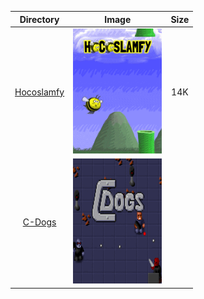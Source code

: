 | Directory | Image | Size |
| :--------: | :---: | :--: |
| [Hocoslamfy](https://github.com/schmurtzm/test-repo/releases/download/v1.4.8/Hocoslamfy.7z) | <a href="https://github.com/schmurtzm/test-repo/releases/download/v1.4.8/Hocoslamfy.7z"><img src="./Hocoslamfy/Roms/PORTS/Imgs/Hocoslamfy.png" alt="Hocoslamfy" height="200" /></a> | 14K |
| [C-Dogs]() | <a href=""><img src="./C-Dogs/Roms/PORTS/Imgs/C-Dogs.png" alt="C-Dogs" height="200" /></a> |  |
